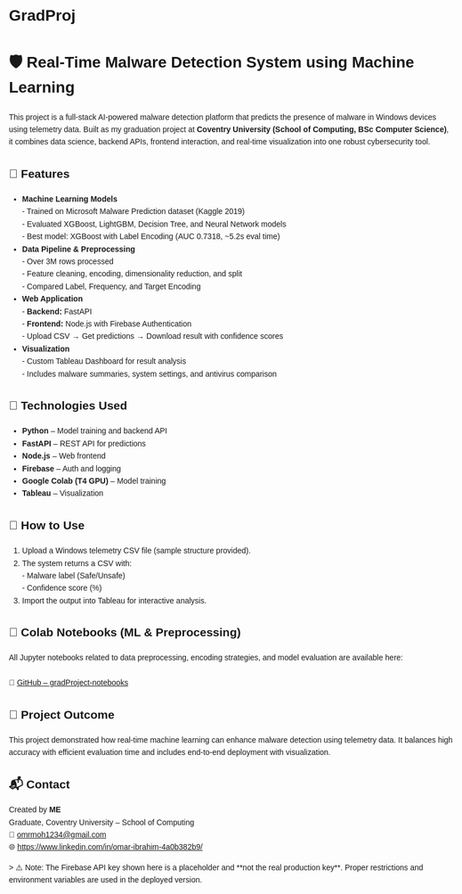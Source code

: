 # GradProj
<!DOCTYPE html>
<html lang="en">
<head>
  <meta charset="UTF-8">
</head>
<body style="font-family: Arial, sans-serif; line-height: 1.6; max-width: 800px; margin: auto; padding: 20px;">

  <h1>🛡️ Real-Time Malware Detection System using Machine Learning</h1>

  <p>This project is a full-stack AI-powered malware detection platform that predicts the presence of malware in Windows devices using telemetry data. Built as my graduation project at <strong>Coventry University (School of Computing, BSc Computer Science)</strong>, it combines data science, backend APIs, frontend interaction, and real-time visualization into one robust cybersecurity tool.</p>

  <h2>📌 Features</h2>
  <ul>
    <li><strong>Machine Learning Models</strong><br>
      - Trained on Microsoft Malware Prediction dataset (Kaggle 2019)<br>
      - Evaluated XGBoost, LightGBM, Decision Tree, and Neural Network models<br>
      - Best model: XGBoost with Label Encoding (AUC 0.7318, ~5.2s eval time)
    </li>
    <li><strong>Data Pipeline & Preprocessing</strong><br>
      - Over 3M rows processed<br>
      - Feature cleaning, encoding, dimensionality reduction, and split<br>
      - Compared Label, Frequency, and Target Encoding
    </li>
    <li><strong>Web Application</strong><br>
      - <strong>Backend:</strong> FastAPI<br>
      - <strong>Frontend:</strong> Node.js with Firebase Authentication<br>
      - Upload CSV → Get predictions → Download result with confidence scores
    </li>
    <li><strong>Visualization</strong><br>
      - Custom Tableau Dashboard for result analysis<br>
      - Includes malware summaries, system settings, and antivirus comparison
    </li>
  </ul>

  <h2>🔧 Technologies Used</h2>
  <ul>
    <li><strong>Python</strong> – Model training and backend API</li>
    <li><strong>FastAPI</strong> – REST API for predictions</li>
    <li><strong>Node.js</strong> – Web frontend</li>
    <li><strong>Firebase</strong> – Auth and logging</li>
    <li><strong>Google Colab (T4 GPU)</strong> – Model training</li>
    <li><strong>Tableau</strong> – Visualization</li>
  </ul>

  <h2>🚀 How to Use</h2>
  <ol>
    <li>Upload a Windows telemetry CSV file (sample structure provided).</li>
    <li>The system returns a CSV with:<br>
      - Malware label (Safe/Unsafe)<br>
      - Confidence score (%)
    </li>
    <li>Import the output into Tableau for interactive analysis.</li>
  </ol>

  <h2>📂 Colab Notebooks (ML & Preprocessing)</h2>
  <p>
    All Jupyter notebooks related to data preprocessing, encoding strategies, and model evaluation are available here:<br><br>
    🔗 <a href="https://github.com/omar-omar-om/gradProject-notebooks" target="_blank">
      GitHub – gradProject-notebooks
    </a>
  </p>

  <h2>🏁 Project Outcome</h2>
  <p>
    This project demonstrated how real-time machine learning can enhance malware detection using telemetry data.
    It balances high accuracy with efficient evaluation time and includes end-to-end deployment with visualization.
  </p>

  <h2>📬 Contact</h2>
  <p>
    Created by <strong>ME</strong><br>
    Graduate, Coventry University – School of Computing<br>
    📧 <a href="mailto:omrmoh1234@gmail.com">omrmoh1234@gmail.com</a><br>
    🌐 <a href="https://www.linkedin.com/in/omar-ibrahim-4a0b382b9/">https://www.linkedin.com/in/omar-ibrahim-4a0b382b9/</a>
  </p>
  > ⚠️ Note: The Firebase API key shown here is a placeholder and **not the real production key**. Proper restrictions and environment variables are used in the deployed version.

</body>
</html>
